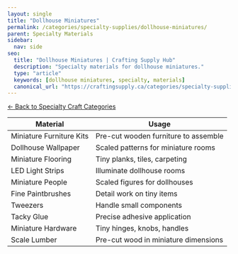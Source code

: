 ```yaml
---
layout: single
title: "Dollhouse Miniatures"
permalink: /categories/specialty-supplies/dollhouse-miniatures/
parent: Specialty Materials
sidebar:
  nav: side
seo:
  title: "Dollhouse Miniatures | Crafting Supply Hub"
  description: "Specialty materials for dollhouse miniatures."
  type: "article"
  keywords: [dollhouse miniatures, specialty, materials]
  canonical_url: "https://craftingsupply.ca/categories/specialty-supplies/dollhouse-miniatures/"
---
```

[← Back to Specialty Craft Categories](/categories/specialty-supplies/)

| Material | Usage |
|----------|-------|
| Miniature Furniture Kits | Pre-cut wooden furniture to assemble |
| Dollhouse Wallpaper | Scaled patterns for miniature rooms |
| Miniature Flooring | Tiny planks, tiles, carpeting |
| LED Light Strips | Illuminate dollhouse rooms |
| Miniature People | Scaled figures for dollhouses |
| Fine Paintbrushes | Detail work on tiny items |
| Tweezers | Handle small components |
| Tacky Glue | Precise adhesive application |
| Miniature Hardware | Tiny hinges, knobs, handles |
| Scale Lumber | Pre-cut wood in miniature dimensions |
